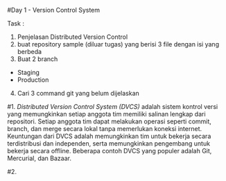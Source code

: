 #Day 1 - Version Control System

Task :
1. Penjelasan Distributed Version Control
2. buat repository sample (diluar tugas) yang berisi 3 file dengan isi yang berbeda
3. Buat 2 branch
- Staging
- Production
4. Cari 3 command git yang belum dijelaskan

#1. *Distributed Version Control System (DVCS)* adalah sistem kontrol versi yang memungkinkan setiap anggota tim memiliki salinan lengkap dari repositori. 
Setiap anggota tim dapat melakukan operasi seperti commit, branch, dan merge secara lokal tanpa memerlukan koneksi internet. 
Keuntungan dari DVCS adalah memungkinkan tim untuk bekerja secara terdistribusi dan independen, serta memungkinkan pengembang untuk bekerja secara offline. 
Beberapa contoh DVCS yang populer adalah Git, Mercurial, dan Bazaar.

#2. 
